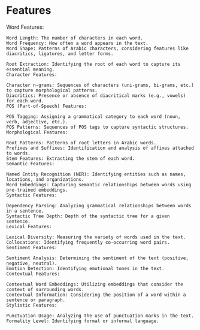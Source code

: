 # Features 
Word Features:

    Word Length: The number of characters in each word.
    Word Frequency: How often a word appears in the text.
    Word Shape: Patterns of Arabic characters, considering features like diacritics, ligatures, and letter forms.

    Root Extraction: Identifying the root of each word to capture its essential meaning.
    Character Features:

    Character n-grams: Sequences of characters (uni-grams, bi-grams, etc.) to capture morphological patterns.
    Diacritics: Presence or absence of diacritical marks (e.g., vowels) for each word.
    POS (Part-of-Speech) Features:

    POS Tagging: Assigning a grammatical category to each word (noun, verb, adjective, etc.).
    POS Patterns: Sequences of POS tags to capture syntactic structures.
    Morphological Features:

    Root Patterns: Patterns of root letters in Arabic words.
    Prefixes and Suffixes: Identification and analysis of affixes attached to words.
    Stem Features: Extracting the stem of each word.
    Semantic Features:

    Named Entity Recognition (NER): Identifying entities such as names, locations, and organizations.
    Word Embeddings: Capturing semantic relationships between words using pre-trained embeddings.
    Syntactic Features:

    Dependency Parsing: Analyzing grammatical relationships between words in a sentence.
    Syntactic Tree Depth: Depth of the syntactic tree for a given sentence.
    Lexical Features:

    Lexical Diversity: Measuring the variety of words used in the text.
    Collocations: Identifying frequently co-occurring word pairs.
    Sentiment Features:

    Sentiment Analysis: Determining the sentiment of the text (positive, negative, neutral).
    Emotion Detection: Identifying emotional tones in the text.
    Contextual Features:

    Contextual Word Embeddings: Utilizing embeddings that consider the context of surrounding words.
    Contextual Information: Considering the position of a word within a sentence or paragraph.
    Stylistic Features:

    Punctuation Usage: Analyzing the use of punctuation marks in the text.
    Formality Level: Identifying formal or informal language.